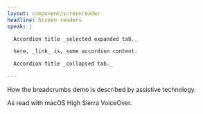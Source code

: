 ```yaml
---
layout: component/screenreader
headline: Screen readers
speak: |

  Accordion title _selected expanded tab._

  here, _link_ is, some accordion content.

  Accordion title _collapsed tab._

---
```



How the breadcrumbs demo is described by assistive technology.

As read with macOS High Sierra VoiceOver.
